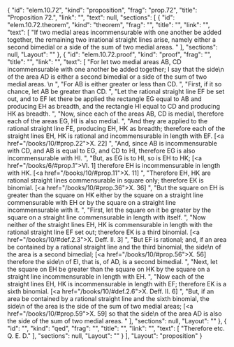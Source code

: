 {
  "id": "elem.10.72",
  "kind": "proposition",
  "frag": "prop.72",
  "title": "Proposition 72.",
  "link": "",
  "text": null,
  "sections": [
    {
      "id": "elem.10.72.theorem",
      "kind": "theorem",
      "frag": "",
      "title": "",
      "link": "",
      "text": [
        "If two medial areas incommensurable with one another be added together, the remaining two irrational straight lines arise, namely either a second bimedial or a side of the sum of two medial areas. "
      ],
      "sections": null,
      "Layout": ""
    },
    {
      "id": "elem.10.72.proof",
      "kind": "proof",
      "frag": "",
      "title": "",
      "link": "",
      "text": [
        "For let two medial areas AB, CD incommensurable with one another be added together; I say that the <quote>side</quote>\n of the area AD is either a second bimedial or a side of the sum of two medial areas. \n      ",
        "For AB is either greater or less than CD. ",
        "First, if it so chance, let AB be greater than CD. ",
        "Let the rational straight line EF be set out, and to EF let there be applied the rectangle EG equal to AB and producing EH as breadth, and the rectangle HI equal to CD and producing HK as breadth. ",
        "Now, since each of the areas AB, CD is medial, therefore each of the areas EG, HI is also medial. ",
        "And they are applied to the rational straight line FE, producing EH, HK as breadth; therefore each of the straight lines EH, HK is rational and incommensurable in length with EF. [<a href=\"/books/10/#prop.22\">X. 22</a>] ",
        "And, since AB is incommensurable with CD, and AB is equal to EG, and CD to HI, therefore EG is also incommensurable with HI. ",
        "But, as EG is to HI, so is EH to HK; [<a href=\"/books/6/#prop.1\">VI. 1</a>] therefore EH is incommensurable in length with HK. [<a href=\"/books/10/#prop.11\">X. 11</a>] ",
        "Therefore EH, HK are rational straight lines commensurable in square only; therefore EK is binomial. [<a href=\"/books/10/#prop.36\">X. 36</a>] ",
        "But the square on EH is greater than the square on HK either by the square on a straight line commensurable with EH or by the square on a straight line incommensurable with it. ",
        "First, let the square on it be greater by the square on a straight line commensurable in length with itself. ",
        "Now neither of the straight lines EH, HK is commensurable in length with the rational straight line EF set out; therefore EK is a third binomial. [<a href=\"/books/10/#def.2.3\">X. Deff. II. 3</a>] ",
        "But EF is rational; and, if an area be contained by a rational straight line and the third binomial, the <quote>side</quote>\n of the area is a second bimedial; [<a href=\"/books/10/#prop.56\">X. 56</a>] therefore the <quote>side</quote>\n of EI, that is, of AD, is a second bimedial. ",
        "Next, let the square on EH be greater than the square on HK by the square on a straight line incommensurable in length with EH. ",
        "Now each of the straight lines EH, HK is incommensurable in length with EF; therefore EK is a sixth binomial. [<a href=\"/books/10/#def.2.6\">X. Deff. II. 6</a>] ",
        "But, if an area be contained by a rational straight line and the sixth binomial, the <quote>side</quote>\n of the area is the side of the sum of two medial areas; [<a href=\"/books/10/#prop.59\">X. 59</a>] so that the <quote>side</quote>\n of the area AD is also the side of the sum of two medial areas. "
      ],
      "sections": null,
      "Layout": ""
    },
    {
      "id": "",
      "kind": "qed",
      "frag": "",
      "title": "",
      "link": "",
      "text": [
        "Therefore etc. Q. E. D."
      ],
      "sections": null,
      "Layout": ""
    }
  ],
  "Layout": "proposition"
}
